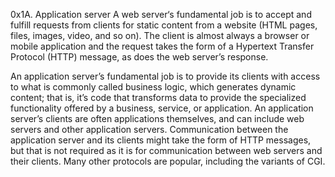 
0x1A. Application server
A web server‘s fundamental job is to accept and fulfill requests from clients for static content from a website (HTML pages, files, images, video, and so on). The client is almost always a browser or mobile application and the request takes the form of a Hypertext Transfer Protocol (HTTP) message, as does the web server’s response.

An application server’s fundamental job is to provide its clients with access to what is commonly called business logic, which generates dynamic content; that is, it’s code that transforms data to provide the specialized functionality offered by a business, service, or application. An application server’s clients are often applications themselves, and can include web servers and other application servers. Communication between the application server and its clients might take the form of HTTP messages, but that is not required as it is for communication between web servers and their clients. Many other protocols are popular, including the variants of CGI.
